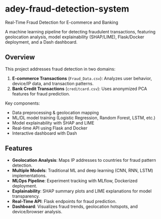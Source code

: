 # adey-fraud-detection-system
   Real-Time Fraud Detection for E-commerce and Banking

A machine learning pipeline for detecting fraudulent transactions, featuring geolocation analysis, model explainability (SHAP/LIME), Flask/Docker deployment, and a Dash dashboard.

##  Overview
This project addresses fraud detection in two domains:
1. **E-commerce Transactions** (`Fraud_Data.csv`): Analyzes user behavior, device/IP data, and transaction patterns.
2. **Bank Credit Transactions** (`creditcard.csv`): Uses anonymized PCA features for fraud prediction.

Key components:
- Data preprocessing & geolocation mapping
- ML/DL model training (Logistic Regression, Random Forest, LSTM, etc.)
- Model explainability with SHAP and LIME
- Real-time API using Flask and Docker
- Interactive dashboard with Dash

##  Features
- **Geolocation Analysis**: Maps IP addresses to countries for fraud pattern detection.
- **Multiple Models**: Traditional ML and deep learning (CNN, RNN, LSTM) implementations.
- **MLOps Pipeline**: Experiment tracking with MLflow, Dockerized deployment.
- **Explainability**: SHAP summary plots and LIME explanations for model transparency.
- **Real-Time API**: Flask endpoints for fraud prediction.
- **Dashboard**: Visualizes fraud trends, geolocation hotspots, and device/browser analysis.

